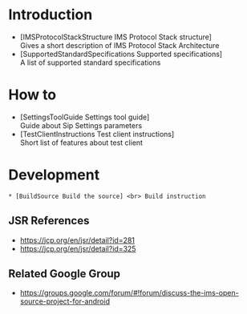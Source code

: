 # Introduction
 * [IMSProtocolStackStructure IMS Protocol Stack structure]<br>Gives a short  description of IMS Protocol Stack Architecture    
 * [SupportedStandardSpecifications Supported specifications]<br>A list of supported standard specifications

# How to
 * [SettingsToolGuide  Settings tool guide]<br>Guide about Sip Settings parameters
 * [TestClientInstructions Test client instructions]<br>Short list of features about test client

# Development
    * [BuildSource Build the source] <br> Build instruction


## JSR References
* https://jcp.org/en/jsr/detail?id=281
* https://jcp.org/en/jsr/detail?id=325

## Related Google Group
* https://groups.google.com/forum/#!forum/discuss-the-ims-open-source-project-for-android
